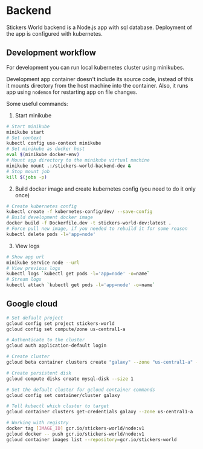 # Backend

Stickers World backend is a Node.js app with sql database.
Deployment of the app is configured with kubernetes.

## Development workflow

For development you can run local kubernetes cluster using minikubes.

Development app container doesn't include its source code, instead of this 
it mounts directory from the host machine into the container.
Also, it runs app using `nodemon` for restarting app on file changes.

Some useful commands:

1. Start minikube
```sh
# Start minikube
minikube start
# Set context
kubectl config use-context minikube
# Set minikube as docker host
eval $(minikube docker-env)
# Mount app directory to the minikube virtual machine
minikube mount .:/stickers-world-backend-dev &
# Stop mount job
kill $(jobs -p)
```

2. Build docker image and create kubernetes config (you need to do it only once)
```sh
# Create kubernetes config
kubectl create -f kubernetes-config/dev/ --save-config
# Build development docker image
docker build -f Dockerfile.dev -t stickers-world-dev:latest .
# Force pull new image, if you needed to rebuild it for some reason
kubectl delete pods -l='app=node'
```

3. View logs
```sh
# Show app url
minikube service node --url
# View previous logs
kubectl logs `kubectl get pods -l='app=node' -o=name`
# Stream logs
kubectl attach `kubectl get pods -l='app=node' -o=name`
```

## Google cloud

```sh
# Set default project
gcloud config set project stickers-world
gcloud config set compute/zone us-central1-a

# Authenticate to the cluster
gcloud auth application-default login

# Create cluster
gcloud beta container clusters create "galaxy" --zone "us-central1-a" --cluster-version "1.7.2" --machine-type "g1-small" --disk-size "10" --num-nodes "1"

# Create persistent disk
gcloud compute disks create mysql-disk --size 1

# Set the default cluster for gcloud container commands
gcloud config set container/cluster galaxy

# Tell kubectl which cluster to target
gcloud container clusters get-credentials galaxy --zone us-central1-a

# Working with registry
docker tag [IMAGE_ID] gcr.io/stickers-world/node:v1
gcloud docker -- push gcr.io/stickers-world/node:v1
gcloud container images list --repository=gcr.io/stickers-world
```

